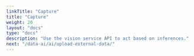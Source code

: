 ```yaml
---
linkTitle: "Capture"
title: "Capture"
weight: 20
layout: "docs"
type: "docs"
description: "Use the vision service API to act based on inferences."
next: "/data-ai/ai/upload-external-data/"
---
```

